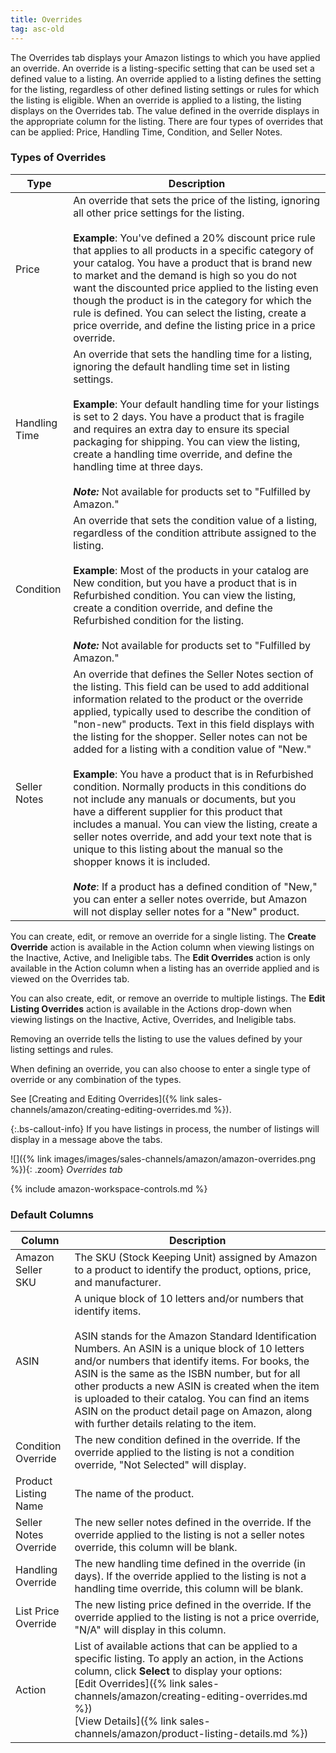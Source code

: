 ```yaml
---
title: Overrides
tag: asc-old
---
```



The Overrides tab displays your Amazon listings to which you have applied an override. An override is a listing-specific setting that can be used set a defined value to a listing. An override applied to a listing defines the setting for the listing, regardless of other defined listing settings or rules for which the listing is eligible. When an override is applied to a listing, the listing displays on the Overrides tab. The value defined in the override displays in the appropriate column for the listing. There are four types of overrides that can be applied: Price, Handling Time, Condition, and Seller Notes.

### Types of Overrides

|Type|Description|
|---|---|
|Price|An override that sets the price of the listing, ignoring all other price settings for the listing. <br/><br/>**Example**: You've defined a 20% discount price rule that applies to all products in a specific category of your catalog. You have a product that is brand new to market and the demand is high so you do not want the discounted price applied to the listing even though the product is in the category for which the rule is defined. You can select the listing, create a price override, and define the listing price in a price override. |
|Handling Time|An override that sets the handling time for a listing, ignoring the default handling time set in listing settings.<br/><br/>**Example**: Your default handling time for your listings is set to 2 days. You have a product that is fragile and requires an extra day to ensure its special packaging for shipping. You can view the listing, create a handling time override, and define the handling time at three days.<br/><br/>**_Note:_** Not available for products set to "Fulfilled by Amazon." |
|Condition|An override that sets the condition value of a listing, regardless of the condition attribute assigned to the listing.<br/><br/>**Example**: Most of the products in your catalog are New condition, but you have a product that is in Refurbished condition. You can view the listing, create a condition override, and define the Refurbished condition for the listing.<br/><br/>**_Note:_** Not available for products set to "Fulfilled by Amazon." |
|Seller Notes|An override that defines the Seller Notes section of the listing. This field can be used to add additional information related to the product or the override applied, typically used to describe the condition of "non-new" products. Text in this field displays with the listing for the shopper. Seller notes can not be added for a listing with a condition value of "New." <br/><br/>**Example**: You have a product that is in Refurbished condition. Normally products in this conditions do not include any manuals or documents, but you have a different supplier for this product that includes a manual. You can view the listing, create a seller notes override, and add your text note that is unique to this listing about the manual so the shopper knows it is included.<br/><br/>**_Note_**: If a product has a defined condition of "New," you can enter a seller notes override, but Amazon will not display seller notes for a "New" product.|

You can create, edit, or remove an override for a single listing. The **Create Override** action is available in the Action column when viewing listings on the Inactive, Active, and Ineligible tabs. The **Edit Overrides** action is only available in the Action column when a listing has an override applied and is viewed on the Overrides tab.

You can also create, edit, or remove an override to multiple listings. The **Edit Listing Overrides** action is available in the Actions drop-down when viewing listings on the Inactive, Active, Overrides, and Ineligible tabs.

Removing an override tells the listing to use the values defined by your listing settings and rules.

When defining an override, you can also choose to enter a single type of override or any combination of the types.

See [Creating and Editing Overrides]({% link sales-channels/amazon/creating-editing-overrides.md %}).

{:.bs-callout-info}
If you have listings in process, the number of listings will display in a message above the tabs.

![]({% link images/images/sales-channels/amazon/amazon-overrides.png %}){: .zoom}
_Overrides tab_

{% include amazon-workspace-controls.md %}

### Default Columns

|Column|Description|
|---|---|
|Amazon Seller SKU|The SKU (Stock Keeping Unit) assigned by Amazon to a product to identify the product, options, price, and manufacturer. |
|ASIN|A unique block of 10 letters and/or numbers that identify items.<br/><br/>ASIN stands for the Amazon Standard Identification Numbers. An ASIN is a unique block of 10 letters and/or numbers that identify items. For books, the ASIN is the same as the ISBN number, but for all other products a new ASIN is created when the item is uploaded to their catalog. You can find an items ASIN on the product detail page on Amazon, along with further details relating to the item. |
|Condition Override|The new condition defined in the override. If the override applied to the listing is not a condition override, "Not Selected" will display. |
|Product Listing Name|The name of the product. |
|Seller Notes Override|The new seller notes defined in the override. If the override applied to the listing is not a seller notes override, this column will be blank. |
|Handling Override|The new handling time defined in the override (in days). If the override applied to the listing is not a handling time override, this column will be blank. |
|List Price Override|The new listing price defined in the override. If the override applied to the listing is not a price override, "N/A" will display in this column. |
|Action|List of available actions that can be applied to a specific listing. To apply an action, in the Actions column, click **Select** to display your options:<br/>[Edit Overrides]({% link sales-channels/amazon/creating-editing-overrides.md %})<br/>[View Details]({% link sales-channels/amazon/product-listing-details.md %}) |
